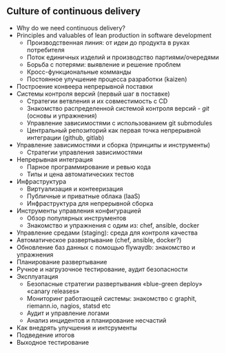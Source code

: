 ## Culture of continuous delivery 

* Why do we need continuous delivery?
* Principles and valuables of lean production in software development
  * Производственная линия: от идеи до продукта в руках потребителя
  * Поток единичных изделий и производство партиями/очередями
  * Борьба с потерями: выявление и решение проблем
  * Кросс-функциональные комманды
  * Постоянное улучшение процесса разработки (kaizen)
* Построение конвеера непрерывной поставки
* Системы контроля версий (первый шаг в поставке)
  * Стратегии ветвления и их совместимость с CD
  * Знакомство распределенной системой контроля версий - *git* (основы и упражнения)
  * Управление зависимостями с использованием git submodules
  * Центральный репозиторий как первая точка непрерывной интеграции (github, gitlab)
* Управление зависимостями и сборка (принципы и инструменты)
  * Стратегии управления зависимостями
* Непрерывная интеграция
  * Парное программирование и ревью кода
  * Типы и цена автоматических тестов
* Инфраструктура
  * Виртуализация и контееризация
  * Публичные и приватные облака (IaaS)
  * Инфраструктура для непрерывной сборка
* Инструменты управления конфигурацией
  * Обзор популярных инструментов
  * Знакомство и упражнения с одим из: chef, ansible, docker
*  Управление средами (staging): среда для контроля качества
  * Автоматическое развертывание (chef, ansible, docker?)
  * Обновление баз данных с помощью flywaydb: знакомство и упражнения
  * Планирование развертывание
  * Ручное и нагрузочное тестирование, аудит безопасности
* Эксплуатация
  * Безопасные стратегии развертывания «blue-green deploy» «canary releases»
  * Мониторинг работающей системы: знакомство с graphit, riemann.io, nagios, statsd etc
  * Аудит и управление логами
  * Анализ инцидентов и планирование несчастий
* Как внедрять улучшения и интсрументы
* Подведение итогов
* Выходное тестирование
